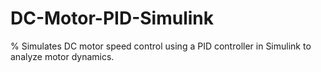 # DC-Motor-PID-Simulink
% Simulates DC motor speed control using a PID controller in Simulink to analyze motor dynamics.
